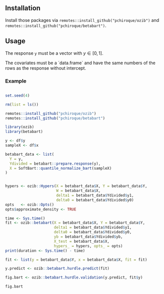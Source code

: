 ## Installation
Install those packages via `remotes::install_github("pchiroque/ozib")` and `remotes::install_github("pchiroque/betabart")`.

## Usage 

The response `y` must be a vector with $y \in[0,1]$.

The covariates must be a ´data.frame` and have the same numbers of the rows as the response without intercept.

### Example 

```R

set.seed(4)

rm(list = ls())

remotes::install_github("pchiroque/ozib")
remotes::install_github("pchiroque/betabart")

library(ozib)
library(betabart)

y <- df$y
sampleX <- df$x

betabart_data <- list(
  Y = y,
  Ydivided = betabart::prepare.response(y),
  X = SoftBart::quantile_normalize_bart(sampleX)
)


hypers <- ozib::Hypers(X = betabart_data$X, Y = betabart_data$Y,
                       W = betabart_data$X,
                       delta1 = betabart_data$Ydivided$y1,
                       delta0 = betabart_data$Ydivided$y0)
opts   <- ozib::Opts()
opts$approximate_density <- TRUE

time <- Sys.time()
fit <- ozib::betabart(X = betabart_data$X, Y = betabart_data$Y,
                      delta1 = betabart_data$Ydivided$y1,
                      delta0 = betabart_data$Ydivided$y0,
                      yb = betabart_data$Ydivided$yb,
                      X_test = betabart_data$X,
                      hypers_ = hypers, opts_ = opts)
print(duration <- Sys.time() - time)

fit <- list(y = betabart_data$Y, x = betabart_data$X, fit = fit)

y.predict <- ozib::betabart.hurdle.predict(fit)

fig.bart <- ozib::betabart.hurdle.validation(y.predict, fit$y)

fig.bart

```




